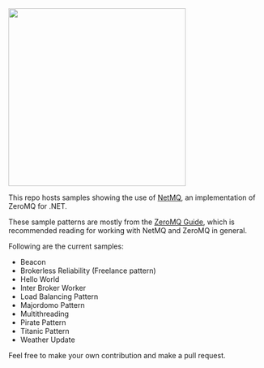 <img src="https://cdn.rawgit.com/zeromq/netmq/master/img/NetMQLogo.svg" width="350" />

This repo hosts samples showing the use of [NetMQ](https://github.com/zeromq/netmq), an implementation of ZeroMQ for .NET.

These sample patterns are mostly from the [ZeroMQ Guide](https://zguide.zeromq.org/), which is recommended reading for working with NetMQ and ZeroMQ in general.

Following are the current samples:

* Beacon
* Brokerless Reliability (Freelance pattern)
* Hello World
* Inter Broker Worker
* Load Balancing Pattern
* Majordomo Pattern
* Multithreading
* Pirate Pattern
* Titanic Pattern
* Weather Update

Feel free to make your own contribution and make a pull request.

